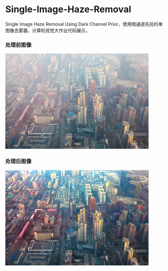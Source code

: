 # Single-Image-Haze-Removal
Single Image Haze Removal Using Dark Channel Prior，使用暗通道先验的单图像去雾霾，计算机视觉大作业代码展示。

### 处理前图像
![处理前图像](image.jpg)
<br>

### 处理后图像
![处理前图像](processed_image.jpg)


